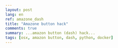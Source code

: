 ```yaml
---
layout: post
lang: en
ref: amazone_dash
title: "Amazone button hack"
comments: true
summary: ...amazon button (dash) hack...
tags: [osx, amazon button, dash, python, docker]
---
```

